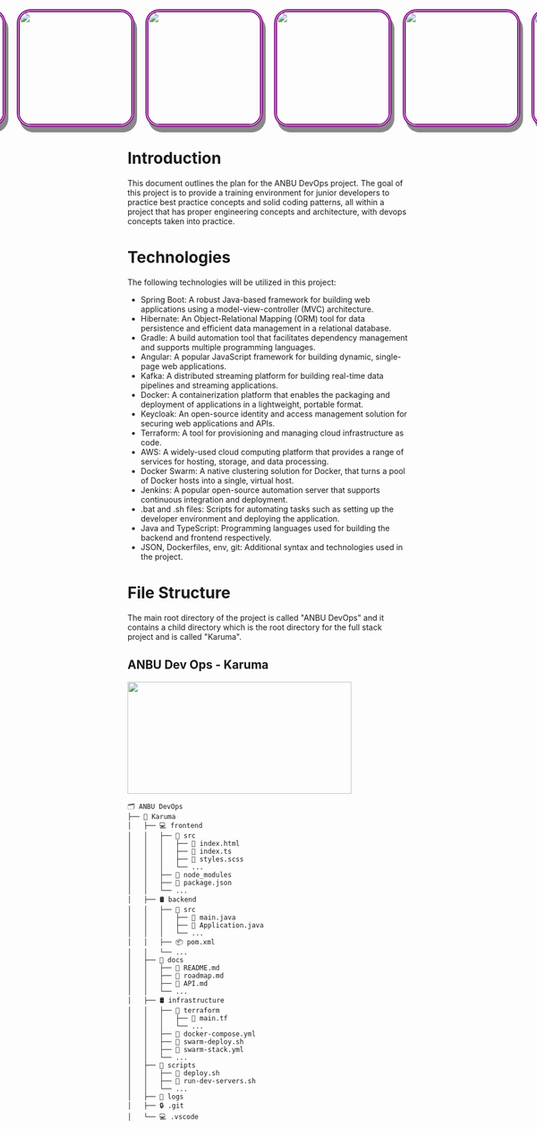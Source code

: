<div style="display: flex; justify-content: center;">
  <img src="https://i.imgur.com/3V0QcFK.png" style="margin: 0 10px; width: 200px; height: 200px; border: 5px double purple; border-radius: 25px; box-shadow: 5px 10px #888888;"/>
  <img src="https://i.imgur.com/1InyEkM.png" style="margin: 0 10px; width: 200px; height: 200px; border: 5px double purple; border-radius: 25px; box-shadow: 5px 10px #888888;"/>

  <img src="https://i.imgur.com/NaxmjNJ.png" style="margin: 0 10px; width: 200px; height: 200px; border: 5px double purple; border-radius: 25px; box-shadow: 5px 10px #888888;"/>
  <img src="https://i.imgur.com/P3ZWxVC.png" style="margin: 0 10px; width: 200px; height: 200px; border: 5px double purple; border-radius: 25px; box-shadow: 5px 10px #888888;"/>
  <img src="https://i.imgur.com/gOPa3kd.png" style="margin: 0 10px; width: 200px; height: 200px; border: 5px double purple; border-radius: 25px; box-shadow: 5px 10px #888888;"/>
    <img src="https://i.imgur.com/gXT29dX.png" style="margin: 0 10px; width: 200px; height: 200px; border: 5px double purple; border-radius: 25px; box-shadow: 5px 10px #888888;"/>
  <img src="https://i.imgur.com/55SVzHr.png" style="margin: 0 10px; width: 200px; height: 200px; border: 5px double purple; border-radius: 25px; box-shadow: 5px 10px #888888;"/>
  <img src="https://i.imgur.com/cUxZvuf.png" style="margin: 0 10px; width: 200px; height: 200px; border: 5px double purple; border-radius: 25px; box-shadow: 5px 10px #888888;"/>
</div>

# Introduction

This document outlines the plan for the ANBU DevOps project. The goal of this project is to provide a training environment for junior developers to practice best practice concepts and solid coding patterns, all within a project that has proper engineering concepts and architecture, with devops concepts taken into practice.

# Technologies

The following technologies will be utilized in this project:

- Spring Boot: A robust Java-based framework for building web applications using a model-view-controller (MVC) architecture.
- Hibernate: An Object-Relational Mapping (ORM) tool for data persistence and efficient data management in a relational database.
- Gradle: A build automation tool that facilitates dependency management and supports multiple programming languages.
- Angular: A popular JavaScript framework for building dynamic, single-page web applications.
- Kafka: A distributed streaming platform for building real-time data pipelines and streaming applications.
- Docker: A containerization platform that enables the packaging and deployment of applications in a lightweight, portable format.
- Keycloak: An open-source identity and access management solution for securing web applications and APIs.
- Terraform: A tool for provisioning and managing cloud infrastructure as code.
- AWS: A widely-used cloud computing platform that provides a range of services for hosting, storage, and data processing.
- Docker Swarm: A native clustering solution for Docker, that turns a pool of Docker hosts into a single, virtual host.
- Jenkins: A popular open-source automation server that supports continuous integration and deployment.
- .bat and .sh files: Scripts for automating tasks such as setting up the developer environment and deploying the application.
- Java and TypeScript: Programming languages used for building the backend and frontend respectively.
- JSON, Dockerfiles, env, git: Additional syntax and technologies used in the project.

# File Structure

The main root directory of the project is called "ANBU DevOps" and it contains a child directory which is the root directory for the full stack project and is called "Karuma".





## **ANBU Dev Ops - Karuma**
<img src="https://i.imgur.com/XSqCzoU.png" width="400" height="200">

```
🗂 ANBU DevOps
├── 🦊 Karuma
│   ├── 💻 frontend
│   │   ├── 📂 src
│   │   │   ├── 📄 index.html
│   │   │   ├── 📄 index.ts
│   │   │   ├── 📄 styles.scss
│   │   │   └── ...
│   │   ├── 📂 node_modules
│   │   ├── 📄 package.json
│   │   └── ...
│   ├── 🛢 backend
│   │   ├── 📂 src
│   │   │   ├── 📄 main.java
│   │   │   ├── 📄 Application.java
│   │   │   └── ...
│   │   ├── 📦 pom.xml
│   │   └── ...
│   ├── 📝 docs
│   │   ├── 📄 README.md
│   │   ├── 📄 roadmap.md
│   │   ├── 📄 API.md
│   │   └── ...
│   ├── 🛢️ infrastructure
│   │   ├── 📂 terraform
│   │   │   ├── 📄 main.tf
│   │   │   └── ...
│   │   ├── 🐳 docker-compose.yml
│   │   ├── 🐳 swarm-deploy.sh
│   │   ├── 🐳 swarm-stack.yml
│   │   └── ...
│   ├── 🔧 scripts
│   │   ├── 📄 deploy.sh
│   │   ├── 🚀 run-dev-servers.sh
│   │   └── ...
│   ├── 📜 logs
│   ├── 🔒 .git
│   └── 💻 .vscode

```
